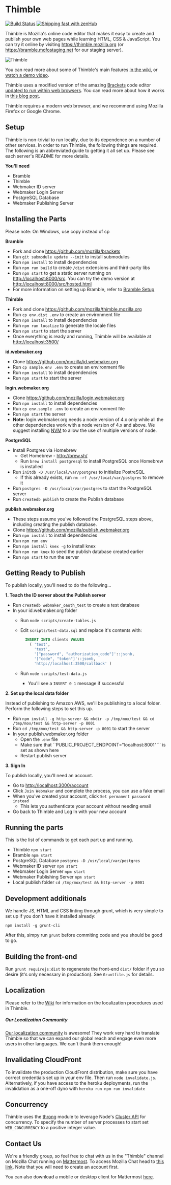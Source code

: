 Thimble
==================

[![Build Status](https://travis-ci.org/mozilla/thimble.mozilla.org.svg)](https://travis-ci.org/mozilla/thimble.mozilla.org)
[![Shipping fast with zenHub](https://raw.githubusercontent.com/ZenHubIO/support/master/zenhub-badge.png)](https://zenhub.com)

Thimble is Mozilla's online code editor that makes it easy to create and publish
your own web pages while learning HTML, CSS & JavaScript.  You can try it online
by visiting https://thimble.mozilla.org (or https://bramble.mofostaging.net for our
staging server).

![Thimble](/screenshots/thimble.png?raw=true "Thimble")

You can read more about some of Thimble's main features [in the wiki](https://github.com/mozilla/thimble.mozilla.org/wiki/Using-Thimble), or [watch a demo video](https://air.mozilla.org/thimble-demo/).

Thimble uses a modified version of the amazing [Brackets](http://brackets.io) code editor
[updated to run within web browsers](https://github.com/mozilla/brackets).  You can read more about
how it works in [this blog post](http://blog.humphd.org/thimble-and-bramble/).

Thimble requires a modern web browser, and we recommend using Mozilla Firefox or Google Chrome.

Setup
-----

Thimble is non-trivial to run locally, due to its dependence on a number of other
services.  In order to run Thimble, the following things are required. The following
is an abbreviated guide to getting it all set up.  Please see each server's README for more details.

**You'll need**
* Bramble
* Thimble
* Webmaker ID server
* Webmaker Login Server
* PostgreSQL Database
* Webmaker Publishing Server

## Installing the Parts

Please note: On Windows, use copy instead of cp

**Bramble**
* Fork and clone https://github.com/mozilla/brackets
* Run ``git submodule update --init`` to install submodules
* Run ``npm install`` to install dependencies
* Run `npm run build` to create `/dist` extensions and third-party libs
* Run ``npm start`` to get a static server running on [http://localhost:8000/src](http://localhost:8000/src). You can try the demo version at [http://localhost:8000/src/hosted.html](http://localhost:8000/src/hosted.html)
* For more information on setting up Bramble, refer to [Bramble Setup](https://github.com/mozilla/brackets#how-to-setup-bramble-brackets-in-your-local-machine)

**Thimble**
* Fork and clone https://github.com/mozilla/thimble.mozilla.org
* Run ``cp env.dist .env`` to create an environment file
* Run ``npm install`` to install dependencies
* Run ``npm run localize`` to generate the locale files
* Run ``npm start`` to start the server
* Once everything is ready and running, Thimble will be available at [http://localhost:3500/](http://localhost:3500/)

**id.webmaker.org**
* Clone https://github.com/mozilla/id.webmaker.org
* Run ``cp sample.env .env`` to create an environment file
* Run ``npm install`` to install dependencies
* Run ``npm start`` to start the server

**login.webmaker.org**
* Clone https://github.com/mozilla/login.webmaker.org
* Run ``npm install`` to install dependencies
* Run ``cp env.sample .env`` to create an environment file
* Run ``npm start`` the server
* **Note:** login.webmaker.org needs a node version of 4.x only while all the other dependencies work with a node version of 4.x and above. We suggest installing [NVM](https://github.com/creationix/nvm) to allow the use of multiple versions of node.

**PostgreSQL**
* Install Postgres via Homebrew
  * Get Homebrew - http://brew.sh/
  * Run ``brew install postgresql`` to install PostgreSQL once Homebrew is installed
* Run ``initdb -D /usr/local/var/postgres`` to initialize PostreSQL
  * If this already exists, run ``rm -rf /usr/local/var/postgres`` to remove it
* Run ``postgres -D /usr/local/var/postgres`` to start the PostgreSQL server
* Run ``createdb publish`` to create the Publish database

**publish.webmaker.org**
* These steps assume you've followed the PostgreSQL steps above, including creating the publish database.
* Clone https://github.com/mozilla/publish.webmaker.org
* Run ``npm install`` to install dependencies
* Run ``npm run env``
* Run ``npm install knex -g`` to install knex
* Run ``npm run knex`` to seed the publish database created earlier
* Run ``npm start`` to run the server

## Getting Ready to Publish
To publish locally, you'll need to do the following...

**1. Teach the ID server about the Publish server**

* Run ``createdb webmaker_oauth_test`` to create a test database
* In your id.webmaker.org folder
  * Run ``node scripts/create-tables.js``
  * Edit ``scripts/test-data.sql`` and replace it's contents with:

      ```sql
        INSERT INTO clients VALUES
          ( 'test',
            'test',
            '["password", "authorization_code"]'::jsonb,
            '["code", "token"]'::jsonb,
            'http://localhost:3500/callback' )
      ```

  * Run ``node scripts/test-data.js``
    * You'll see a ``INSERT 0 1`` message if successful

**2. Set up the local data folder**

Instead of publishing to Amazon AWS, we'll be publishing to a local folder. Perform the following steps to set this up.
* Run ``npm install -g http-server && mkdir -p /tmp/mox/test && cd /tmp/mox/test && http-server -p 8001``
* Run ``cd /tmp/mox/test && http-server -p 8001`` to start the server
* In your publish.webmaker.org folder
  * Open the ``.env`` file
  * Make sure that ``PUBLIC_PROJECT_ENDPOINT="localhost:8001"``` is set as shown here
  * Restart publish server

**3. Sign In**

To publish locally, you'll need an account.
* Go to [http://localhost:3000/account](http://localhost:3000/account)
* Click ``Join Webmaker`` and complete the process, you can use a fake email
* When you've created your account, click ``Set permanent password instead``
  * This lets you authenticate your account without needing email
* Go back to Thimble and Log In with your new account

## Running the parts
This is the list of commands to get each part up and running.

* Thimble ``npm start``
* Bramble ``npm start``
* PostgreSQL Database ``postgres -D /usr/local/var/postgres``
* Webmaker ID server ``npm start``
* Webmaker Login Server ``npm start``
* Webmaker Publishing Server ``npm start``
* Local publish folder ``cd /tmp/mox/test && http-server -p 8001``

Development additionals
-----------------------

We handle JS, HTML and CSS linting through grunt, which is very simple
to set up if you don't have it installed already:

```npm install -g grunt-cli```

After this, simpy run ```grunt``` before commiting code and you should
be good to go.

Building the front-end
----------------------

Run `grunt requirejs:dist` to regenerate the front-end `dist/` folder if you so desire (it's
only necessary in production). See `Gruntfile.js` for details.

Localization
----------------------

Please refer to the [Wiki](https://github.com/mozilla/thimble.mozilla.org/wiki/Localization) for information on the localization procedures used in Thimble.

##### Our Localization Community

[Our localization community](https://pontoon.mozilla.org/projects/thimble/contributors) is awesome! They work very hard to translate Thimble so that we can expand our global reach and engage even more users in other languages. We can't thank them enough!

Invalidating CloudFront
----------------------

To invalidate the production CloudFront distribution, make sure you have correct credentials set up in your env file. Then run `node invalidate.js`. Alternatively, if you have access to the heroku deployments, run the invalidation as a one-off dyno with `heroku run npm run invalidate`

Concurrency
-----------

Thimble uses the [throng](https://www.npmjs.com/package/throng) module to leverage Node's [Cluster API](https://nodejs.org/api/cluster.html) for concurrency. To specify the number of server processes to start set `WEB_CONCURRENCY` to a positive integer value.

Contact Us
-----------

We're a friendly group, so feel free to chat with us in the "Thimble" channel on Mozilla Chat running on [Mattermost](https://about.mattermost.com). To access Mozilla Chat head to [this link]( http://chat.mozillafoundation.org). Note that you will need to create an account first.

You can also download a mobile or desktop client for Mattermost [here](https://about.mattermost.com/download/#mattermostApps).
